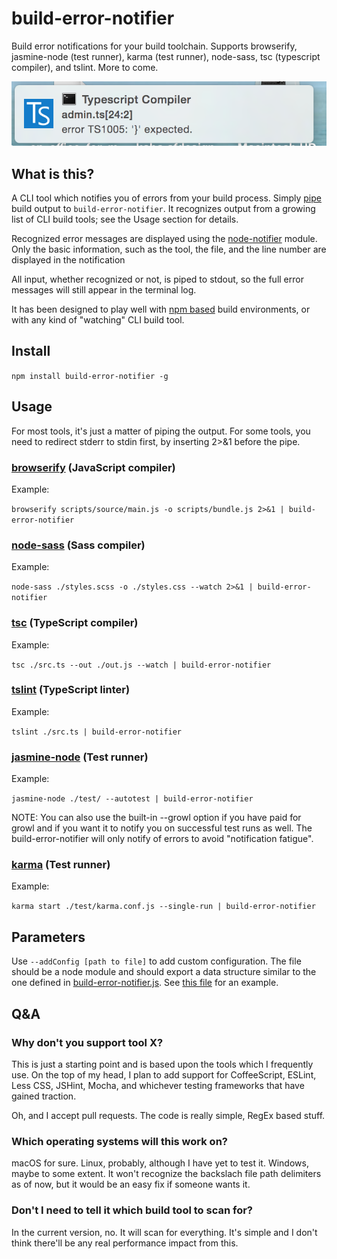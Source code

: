 # build-error-notifier
Build error notifications for your build toolchain. Supports browserify, jasmine-node (test runner), karma (test runner), node-sass, tsc (typescript compiler), and tslint. More to come.

![Example](https://raw.githubusercontent.com/DevanB/build-error-notifier/master/docs/images/example.png)

## What is this?
A CLI tool which notifies you of errors from your build process. Simply [pipe](https://en.wikipedia.org/wiki/Pipeline_(Unix)) build output to `build-error-notifier`. It recognizes output from a growing list of CLI build tools; see the Usage section for details.

Recognized error messages are displayed using the [node-notifier](https://www.npmjs.com/package/node-notifier) module.
Only the basic information, such as the tool, the file, and the line number are displayed in the notification

All input, whether recognized or not, is piped to stdout, so the full error messages will still appear in the terminal log.

It has been designed to play well with [npm based](http://blog.keithcirkel.co.uk/how-to-use-npm-as-a-build-tool/) build environments, or with any kind of "watching" CLI build tool.

## Install
`npm install build-error-notifier -g`

## Usage
For most tools, it's just a matter of piping the output. For some tools, you need to redirect stderr to stdin first, by inserting 2>&1 before the pipe.

### [browserify](https://www.npmjs.com/package/browserify) (JavaScript compiler)
Example:

`browserify scripts/source/main.js -o scripts/bundle.js 2>&1 | build-error-notifier`

### [node-sass](https://www.npmjs.com/package/node-sass) (Sass compiler)
Example:

`node-sass ./styles.scss -o ./styles.css --watch 2>&1 | build-error-notifier`

### [tsc](https://www.npmjs.com/package/typescript) (TypeScript compiler)
Example:

`tsc ./src.ts --out ./out.js --watch | build-error-notifier`

### [tslint](https://www.npmjs.com/package/tslint) (TypeScript linter)
Example:

`tslint ./src.ts | build-error-notifier`

### [jasmine-node](https://www.npmjs.com/package/jasmine-node) (Test runner)
Example:

`jasmine-node ./test/ --autotest | build-error-notifier`

NOTE: You can also use the built-in --growl option if you have paid for growl and if you want it to notify you on successful test runs as well. The build-error-notifier will only notify of errors to avoid "notification fatigue".

### [karma](https://www.npmjs.com/package/karma) (Test runner)
Example:

`karma start ./test/karma.conf.js --single-run | build-error-notifier`

## Parameters
Use `--addConfig [path to file]` to add custom configuration. The file should be a node module and should export a data structure similar to the one defined in [build-error-notifier.js](https://github.com/DevanB/build-error-notifier/blob/master/bin/build-error-notifier.js). See [this file](https://github.com/DevanB/build-error-notifier/blob/master/spec/testConfig.js) for an example.

## Q&A
### Why don't you support tool X?
This is just a starting point and is based upon the tools which I frequently use. On the top of my head, I plan to add support for CoffeeScript, ESLint, Less CSS, JSHint, Mocha, and whichever testing frameworks that have gained traction.

Oh, and I accept pull requests. The code is really simple, RegEx based stuff.

### Which operating systems will this work on?
macOS for sure. Linux, probably, although I have yet to test it. Windows, maybe to some extent. It won't recognize the backslach file path delimiters as of now, but it would be an easy fix if someone wants it.

### Don't I need to tell it which build tool to scan for?
In the current version, no. It will scan for everything. It's simple and I don't think there'll be any real performance impact from this.